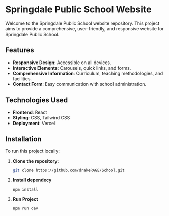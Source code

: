 # Springdale Public School Website

Welcome to the Springdale Public School website repository. This project aims to provide a comprehensive, user-friendly, and responsive website for Springdale Public School.

## Features

- **Responsive Design**: Accessible on all devices.
- **Interactive Elements**: Carousels, quick links, and forms.
- **Comprehensive Information**: Curriculum, teaching methodologies, and facilities.
- **Contact Form**: Easy communication with school administration.

## Technologies Used

- **Frontend**: React
- **Styling**: CSS, Tailwind CSS
- **Deployment**: Vercel

## Installation

To run this project locally:

1. **Clone the repository:**

   ```bash
   git clone https://github.com/drakeRAGE/School.git

   ```

2. **Install dependecy**

   ```bash
   npm install

   ```

3. **Run Project**
   ```bash
   npm run dev
   ```

